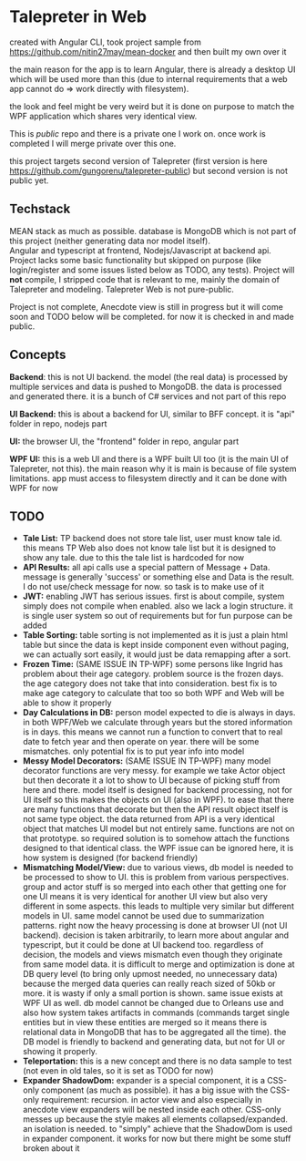 # Talepreter in Web

created with Angular CLI, took project sample from https://github.com/nitin27may/mean-docker and then built my own over it

the main reason for the app is to learn Angular, there is already a desktop UI which will be used more than this (due to internal requirements that a web app cannot do => work directly with filesystem).

the look and feel might be very weird but it is done on purpose to match the WPF application which shares very identical view.

This is *public* repo and there is a private one I work on. once work is completed I will merge private over this one.

this project targets second version of Talepreter (first version is here https://github.com/gungorenu/talepreter-public) but second version is not public yet.

## Techstack

MEAN stack as much as possible. database is MongoDB which is not part of this project (neither generating data nor model itself).  
Angular and typescript at frontend, Nodejs/Javascript at backend api.  
Project lacks some basic functionality but skipped on purpose (like login/register and some issues listed below as TODO, any tests). Project will **not** compile, I stripped code that is relevant to me, mainly the domain of Talepreter and modeling. Talepreter Web is not pure-public.

Project is not complete, Anecdote view is still in progress but it will come soon and TODO below will be completed. for now it is checked in and made public. 

## Concepts

**Backend**: this is not UI backend. the model (the real data) is processed by multiple services and data is pushed to MongoDB. the data is processed and generated there. it is a bunch of C# services and not part of this repo  

**UI Backend:** this is about a backend for UI, similar to BFF concept. it is "api" folder in repo, nodejs part  

**UI:** the browser UI, the "frontend" folder in repo, angular part  

**WPF UI:** this is a web UI and there is a WPF built UI too (it is the main UI of Talepreter, not this). the main reason why it is main is because of file system limitations. app must access to filesystem directly and it can be done with WPF for now

## TODO

- **Tale List:** TP backend does not store tale list, user must know tale id. this means TP Web also does not know tale list but it is designed to show any tale. due to this the tale list is hardcoded for now
- **API Results:** all api calls use a special pattern of Message + Data. message is generally 'success' or something else and Data is the result. I do not use/check message for now. so task is to make use of it
- **JWT:** enabling JWT has serious issues. first is about compile, system simply does not compile when enabled. also we lack a login structure. it is single user system so out of requirements but for fun purpose can be added
- **Table Sorting:** table sorting is not implemented as it is just a plain html table but since the data is kept inside component even without paging, we can actually sort easily, it would just be data remapping after a sort.
- **Frozen Time:** (SAME ISSUE IN TP-WPF) some persons like Ingrid has problem about their age category. problem source is the frozen days. the age category does not take that into consideration. best fix is to make age category to calculate that too so both WPF and Web will be able to show it properly
- **Day Calculations in DB:** person model expected to die is always in days. in both WPF/Web we calculate through years but the stored information is in days. this means we cannot run a function to convert that to real date to fetch year and then operate on year. there will be some mismatches. only potential fix is to put year info into model
- **Messy Model Decorators:** (SAME ISSUE IN TP-WPF) many model decorator functions are very messy. for example we take Actor object but then decorate it a lot to show to UI because of picking stuff from here and there. model itself is designed for backend processing, not for UI itself so this makes the objects on UI (also in WPF). to ease that there are many functions that decorate but then the API result object itself is not same type object. the data returned from API is a very identical object that matches UI model but not entirely same. functions are not on that prototype. so required solution is to somehow attach the functions designed to that identical class. the WPF issue can be ignored here, it is how system is designed (for backend friendly)
- **Mismatching Model/View:** due to various views, db model is needed to be processed to show to UI. this is problem from various perspectives. group and actor stuff is so merged into each other that getting one for one UI means it is very identical for another UI view but also very different in some aspects. this leads to multiple very similar but different models in UI. same model cannot be used due to summarization patterns. right now the heavy processing is done at browser UI (not UI backend). decision is taken arbitrarily, to learn more about angular and typescript, but it could be done at UI backend too. regardless of decision, the models and views mismatch even though they originate from same model data. it is difficult to merge and optimization is done at DB query level (to bring only upmost needed, no unnecessary data) because the merged data queries can really reach sized of 50kb or more. it is wasty if only a small portion is shown. same issue exists at WPF UI as well. db model cannot be changed due to Orleans use and also how system takes artifacts in commands (commands target single entities but in view these entities are merged so it means there is relational data in MongoDB that has to be aggregated all the time). the DB model is friendly to backend and generating data, but not for UI or showing it properly.
- **Teleportation:** this is a new concept and there is no data sample to test (not even in old tales, so it is set as TODO for now)
- **Expander ShadowDom:** expander is a special component, it is a CSS-only component (as much as possible). it has a big issue with the CSS-only requirement: recursion. in actor view and also especially in anecdote view expanders will be nested inside each other. CSS-only messes up because the style makes all elements collapsed/expanded. an isolation is needed. to "simply" achieve that the ShadowDom is used in expander component. it works for now but there might be some stuff broken about it
